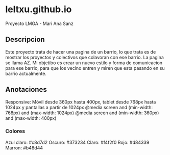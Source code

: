 # leltxu.github.io
Proyecto LMGA - Mari Ana Sanz

## Descripcion
Este proyecto trata de hacer una pagina de un barrio, lo que trata es de mostrar los proyectos y colectivos que colavoran con ese barrio. La pagina se llama AZ. Mi objetibo es crear un nuevo estilo y forma de comunicacion para ese barrio, para que los vecino entren y miren que esta pasando en su barrio actualmente.

## Anotaciones

Responsive: Móvil desde 360px hasta 400px, tablet desde 768px hasta 1024px y pantallas a partir de 1024px
@media screen and (min-width: 768px) and (max-width: 1024px)
@media screen and (min-width: 360px) and (max-width: 400px)
### Colores
Azul claro: #c8d7d2
Oscuro: #373234
Claro: #f4f2f0
Rojo: #d84339
Marron: #b48d44